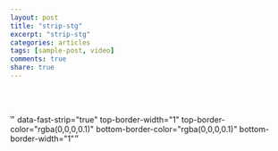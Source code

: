 ```yaml
---
layout: post
title: "strip-stg"
excerpt: "strip-stg"
categories: articles
tags: [sample-post, video]
comments: true
share: true
---
```

<br>
<div 
  class="apester-strip apester-element"
  is-mobile-only="false" 
  data-channel-tokens="58c551f76a67357e3b4aa943" 
  item-shape="roundSquare" 
  item-has-shadow="true" 
  item-size="medium" 
  item-text-color="black" 
  strip-background="transparent" 
  header-font-size="25" 
  header-font-family="BebasNeue" 
  header-font-weight="700" 
  header-font-color="rgba(82,25,154,1)" 
  header-ltr="true" 
  header-text="Today's stories" 
  thumbnails-stroke-color="rgba(82,25,154,1)"
  ></div><script async src="https://static.stg.apester.com/js/sdk/latest/apester-sdk.js"></script>
<br>



ֿ״  data-fast-strip="true"
  top-border-width="1"
  top-border-color="rgba(0,0,0,0.1)"
  bottom-border-color="rgba(0,0,0,0.1)"
  bottom-border-width="1"״
